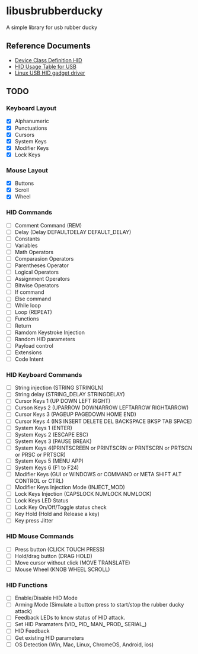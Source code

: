 # libusbrubberducky
A simple library for usb rubber ducky

## Reference Documents
- [Device Class Definition HID](https://usb.org/sites/default/files/hid1_11.pdf)
- [HID Usage Table for USB](https://www.usb.org/sites/default/files/hut1_3_0.pdf)
- [Linux USB HID gadget driver](https://docs.kernel.org/usb/gadget_hid.html)

## TODO
### Keyboard Layout
- [x] Alphanumeric
- [x] Punctuations
- [x] Cursors
- [x] System Keys
- [x] Modifier Keys
- [x] Lock Keys
### Mouse Layout
- [x] Buttons
- [x] Scroll
- [x] Wheel
### HID Commands
- [ ] Comment Command (REM)
- [ ] Delay (Delay DEFAULTDELAY DEFAULT_DELAY)
- [ ] Constants
- [ ] Variables
- [ ] Math Operators
- [ ] Comparasion Operators
- [ ] Parentheses Operator
- [ ] Logical Operators
- [ ] Assignment Operators
- [ ] Bitwise Operators
- [ ] If command
- [ ] Else command
- [ ] While loop
- [ ] Loop (REPEAT)
- [ ] Functions
- [ ] Return
- [ ] Ramdom Keystroke Injection
- [ ] Random HID parameters
- [ ] Payload control
- [ ] Extensions
- [ ] Code Intent
### HID Keyboard Commands
- [ ] String injection (STRING STRINGLN)
- [ ] String delay (STRING_DELAY STRINGDELAY)
- [ ] Cursor Keys 1 (UP DOWN LEFT RIGHT)
- [ ] Curson Keys 2 (UPARROW DOWNARROW LEFTARROW RIGHTARROW)
- [ ] Cursor Keys 3 (PAGEUP PAGEDOWN HOME END)
- [ ] Cursor Keys 4 (INS INSERT DELETE DEL BACKSPACE BKSP TAB SPACE)
- [ ] System Keys 1 (ENTER)
- [ ] System Keys 2 (ESCAPE ESC)
- [ ] System Keys 3 (PAUSE BREAK)
- [ ] System Keys 4(PRINTSCREEN or PRINTSCRN or PRNTSCRN or PRTSCN or PRSC or PRTSCR)
- [ ] System Keys 5 (MENU APP)
- [ ] System Keys 6 (F1 to F24)
- [ ] Modifier Keys (GUI or WINDOWS or COMMAND or META SHIFT ALT CONTROL or CTRL)
- [ ] Modifier Keys Injection Mode (INJECT_MOD)
- [ ] Lock Keys Injection (CAPSLOCK NUMLOCK NUMLOCK)
- [ ] Lock Keys LED Status
- [ ] Lock Key On/Off/Toggle status check
- [ ] Key Hold (Hold and Release a key)
- [ ] Key press Jitter
### HID Mouse Commands
- [ ] Press button (CLICK TOUCH PRESS)
- [ ] Hold/drag button (DRAG HOLD)
- [ ] Move cursor without click (MOVE TRANSLATE)
- [ ] Mouse Wheel (KNOB WHEEL SCROLL)
### HID Functions
- [ ] Enable/Disable HID Mode
- [ ] Arming Mode (Simulate a button press to start/stop the rubber ducky attack)
- [ ] Feedback LEDs to know status of HID attack.
- [ ] Set HID Paramaters (VID_ PID_ MAN_ PROD_ SERIAL_)
- [ ] HID Feedback
- [ ] Get existing HID parameters
- [ ] OS Detection (Win, Mac, Linux, ChromeOS, Android, ios)
